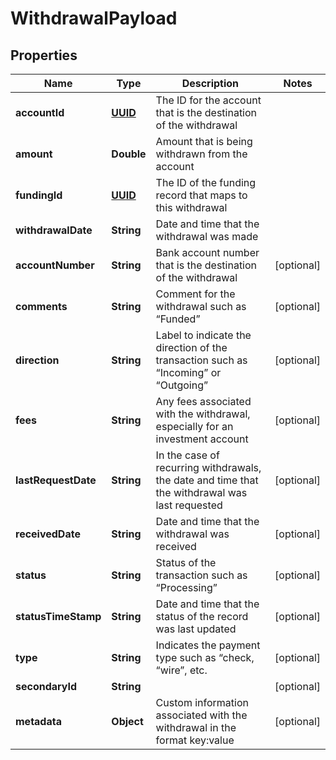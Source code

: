 
# WithdrawalPayload

## Properties
Name | Type | Description | Notes
------------ | ------------- | ------------- | -------------
**accountId** | [**UUID**](UUID.md) | The ID for the account that is the destination of the withdrawal | 
**amount** | **Double** | Amount that is being withdrawn from the account | 
**fundingId** | [**UUID**](UUID.md) | The ID of the funding record that maps to this withdrawal | 
**withdrawalDate** | **String** | Date and time that the withdrawal was made | 
**accountNumber** | **String** | Bank account number that is the destination of the withdrawal |  [optional]
**comments** | **String** | Comment for the withdrawal such as “Funded” |  [optional]
**direction** | **String** | Label to indicate the direction of the transaction such as “Incoming” or “Outgoing” |  [optional]
**fees** | **String** | Any fees associated with the withdrawal, especially for an investment account |  [optional]
**lastRequestDate** | **String** | In the case of recurring withdrawals, the date and time that the withdrawal was last requested |  [optional]
**receivedDate** | **String** | Date and time that the withdrawal was received |  [optional]
**status** | **String** | Status of the transaction such as “Processing” |  [optional]
**statusTimeStamp** | **String** | Date and time that the status of the record was last updated |  [optional]
**type** | **String** | Indicates the payment type such as “check, “wire”, etc. |  [optional]
**secondaryId** | **String** |  |  [optional]
**metadata** | **Object** | Custom information associated with the withdrawal in the format key:value |  [optional]



